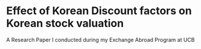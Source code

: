 # Effect of Korean Discount factors on Korean stock valuation 
A Research Paper I conducted during my Exchange Abroad Program at UCB
